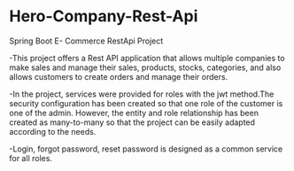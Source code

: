 # Hero-Company-Rest-Api
Spring Boot E- Commerce RestApi Project

-This project offers a Rest API application that allows multiple companies to make sales and manage their sales, products, stocks, categories, and also allows customers to create orders and manage their orders.

-In the project, services were provided for roles with the jwt method.The security configuration has been created so that one role of the customer is one of the admin.
However, the entity and role relationship has been created as many-to-many so that the project can be easily adapted according to the needs.

-Login, forgot password, reset password is designed as a common service for all roles.
